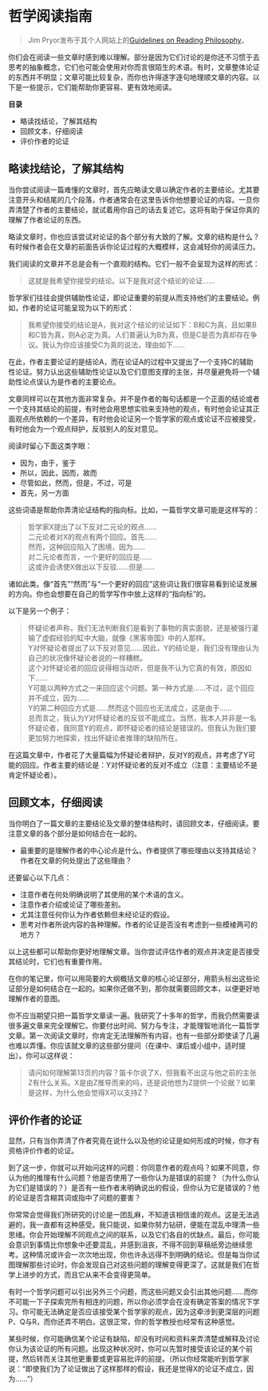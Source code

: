 # 哲学阅读指南
> Jim Pryor发布于其个人网站上的[Guidelines on Reading Philosophy](http://www.jimpryor.net/teaching/guidelines/reading.html)。

你们会在阅读一些文章时感到难以理解。部分是因为它们讨论的是你还不习惯于去思考的抽象概念，它们也可能会使用对你而言很陌生的术语。有时，文章整体论证的东西并不明显；文章可能比较复杂，而你也许得逐字逐句地理顺文章的内容。以下是一些提示，它们能帮助你更容易、更有效地阅读。

**目录**
- 略读找结论，了解其结构
- 回顾文本，仔细阅读
- 评价作者的论证

## 略读找结论，了解其结构
当你尝试阅读一篇难懂的文章时，首先应略读文章以确定作者的主要结论。尤其要注意开头和结尾的几个段落，作者通常会在这里告诉你他想要论证的内容。一旦你弄清楚了作者的主要结论，就试着用你自己的话去复述它。这将有助于保证你真的理解了作者论证的东西。

略读文章时，你也应该尝试对论证的各个部分有大致的了解。文章的结构是什么？有时候作者会在文章的前面告诉你论证过程的大概模样，这会减轻你的阅读压力。

我们阅读的文章并不总是会有一个直观的结构。它们一般不会呈现为这样的形式：

> 这就是我希望你接受的结论。以下是我对这个结论的论证……

哲学家们往往会提供辅助性论证，即论证重要的前提从而支持他们的主要结论。例如，作者的论证可能呈现为以下的形式：

> 我希望你接受的结论是A，我对这个结论的论证如下：B和C为真，且如果B和C皆为真，则A必定为真。人们普遍认为B为真，但是C是否为真却存在争议。我认为你应该接受C为真的说法，理由如下……

在此，作者主要论证的是结论A，而在论证A的过程中又提出了一个支持C的辅助性论证。努力认出这些辅助性论证以及它们意图支撑的主张，并尽量避免将一个辅助性论点误认为是作者的主要论点。

文章同样可以在其他方面非常复杂。并不是作者的每句话都是一个正面的结论或者一个支持其结论的前提，有时他会用思想实验来支持他的观点，有时他会论证其正面观点所依赖的一个差异，有时他会论证另一个哲学家的观点或论证不应被接受，有时他会为一个观点辩护，反驳别人的反对意见。

阅读时留心下面这类字眼：

- 因为，由于，鉴于
- 所以，因此，因而，故而
- 尽管如此，然而，但是，不过，可是
- 首先，另一方面

这些词语是帮助你弄清论证结构的指向标。比如，一篇哲学文章可能是这样写的：

> 哲学家X提出了以下反对二元论的观点……</br>
> 二元论者对X的观点有两个回应。首先……</br>
> 然而，这种回应陷入了困境，因为……</br>
> 对二元论者而言，一个更好的回应是……</br>
> 这或许会诱使X做出以下反驳……但是……</br>

诸如此类。像“首先”“然而”与“一个更好的回应”这些词让我们很容易看到论证发展的方向。你也会想要在自己的哲学写作中放上这样的“指向标”的。

以下是另一个例子：

> 怀疑论者声称，我们无法判断我们是看到了事物的真实面貌，还是被强行灌输了虚假经验的缸中大脑，就像《黑客帝国》中的人那样。</br>
> Y对怀疑论者提出了以下反对意见……因此，Y的结论是，我们没有理由认为自己的状况像怀疑论者说的一样糟糕。</br>
> 这个对怀疑论者的回应说得相当动听，但是我不认为它真的有效，原因如下……</br>
> Y可能以两种方式之一来回应这个问题。第一种方式是……不过，这个回应并不成立，因为……</br>
> Y的第二种回应方式是……然而这个回应也无法成立，这是由于……</br>
> 总而言之，我认为Y对怀疑论者的反驳不能成立。当然，我本人并非是一名怀疑论者，我同意Y的观点，即怀疑论者的结论是错误的。但我认为我们要更加努力地探索，找出怀疑论者推理的缺陷所在。

在这篇文章中，作者花了大量篇幅为怀疑论者辩护，反对Y的观点，并考虑了Y可能的回应。作者主要的结论是：Y对怀疑论者的反对不成立（注意：主要结论不是肯定怀疑论者）。

## 回顾文本，仔细阅读
当你明白了一篇文章的主要结论及文章的整体结构时，请回顾文本，仔细阅读。要注意文章的各个部分是如何结合在一起的。

- 最重要的是理解作者的中心论点是什么。作者提供了哪些理由以支持其结论？作者在文章的何处提出了这些理由？

还要留心以下几点：

- 注意作者在何处明确说明了其使用的某个术语的含义。
- 注意作者介绍或论证了哪些差别。
- 尤其注意任何你认为作者依赖但未经论证的假设。
- 思考对作者所说内容的各种理解。作者的论证是否没有考虑到一些模棱两可的地方？

以上这些都可以帮助你更好地理解文章。当你尝试评估作者的观点并决定是否接受其结论时，它们也有重要作用。

在你的笔记里，你可以用简要的大纲概括文章的核心论证部分，用箭头标出这些论证部分是如何结合在一起的。如果你还做不到，那你就需要回顾文本，以便更好地理解作者的意图。

你不应当期望只把一篇哲学文章读一遍。我研究了十多年的哲学，而我仍然需要读很多遍文章来完全理解它。你要付出时间、努力与专注，才能理智地消化一篇哲学文章。第一次阅读文章时，你肯定无法理解所有内容，也有一些部分即使读了几遍也难以弄懂。你应该就文章的这些部分提问（在课中、课后或小组中，适时提出）。你可以这样说：

> 请问如何理解第13页的内容？笛卡尔说了X，但我看不出这与他之前的主张Z有什么关系。X是由Z推导而来的吗，还是说他想为Z提供一个论据？如果是这样，为什么他会觉得X可以支持Z？

## 评价作者的论证
显然，只有当你弄清了作者究竟在说什么以及他的论证是如何形成的时候，你才有资格评价作者的论证。

到了这一步，你就可以开始问这样的问题：你同意作者的观点吗？如果不同意，你认为他的推理有什么问题？他是否使用了一些你认为是错误的前提？（为什么你认为它们是错误的？）是否有一些作者未明确说出的假设，但你认为它是错误的？他的论证是否含糊其词或指中了问题的要害？

你常常会觉得我们所研究的讨论是一团乱麻，不知道该相信谁的观点。这是无法逃避的，我一直都有这种感受。我只能说，如果你努力钻研，便能在混乱中理清一些思绪。你会开始理解不同观点之间的联系，以及它们各自的优缺点。最后，你可能会意识到事情比你想象中还要混乱，并感到沮丧，不得不回到草稿纸旁边继续思考。这种情况或许会一次次地出现，你也许永远得不到明确的结论。但是每当你试图理解那些讨论时，你会发现自己对这些问题的理解变得更深了。这就是我们在哲学上进步的方式，而且它从来不会变得更简单。

有时一个哲学问题可以引出另外三个问题，而这些问题又会引出其他问题……而你不可能一下子探索完所有相连的问题，所以你必须学会在没有确定答案的情况下学习。你可能无法确定是否应该接受某个哲学家的观点，因为这牵涉到更深层的问题P、Q与R，而你还弄不明白。这很正常，你的哲学教授也经常有这种感觉。

某些时候，你可能确信某个论证有缺陷，却没有时间和资料来弄清楚或解释及讨论你认为该论证的所有问题。出现这种状况时，你可以先暂时接受该论证的某个前提，然后转而关注其他更重要或更容易批评的前提。（所以你经常能听到哲学家说：“即使我们为了论证做出了这样那样的假设，我还是觉得X的论证不成立，因为……”）